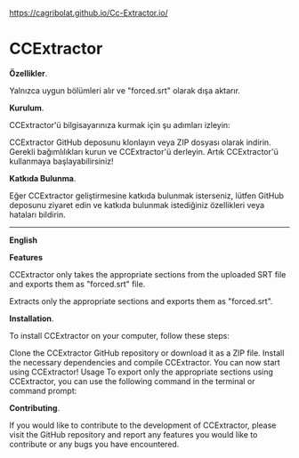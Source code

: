 https://cagribolat.github.io/Cc-Extractor.io/
# CCExtractor

<b>Özellikler</b>.</p>
Yalnızca uygun bölümleri alır ve "forced.srt" olarak dışa aktarır.

<b>Kurulum</b>.</p>
CCExtractor'ü bilgisayarınıza kurmak için şu adımları izleyin:

CCExtractor GitHub deposunu klonlayın veya ZIP dosyası olarak indirin.
Gerekli bağımlılıkları kurun ve CCExtractor'ü derleyin.
Artık CCExtractor'ü kullanmaya başlayabilirsiniz!

<b>Katkıda Bulunma</b>.</p>
Eğer CCExtractor geliştirmesine katkıda bulunmak isterseniz, lütfen GitHub deposunu ziyaret edin ve katkıda bulunmak istediğiniz özellikleri veya hataları bildirin.



________________________________________________________________________________________________________________________________________________________________________________________________________

<b>English</b></p>
<b>Features</b></p>

CCExtractor only takes the appropriate sections from the uploaded SRT file and exports them as "forced.srt" file.

Extracts only the appropriate sections and exports them as "forced.srt".

<b>Installation</b>.</p>
To install CCExtractor on your computer, follow these steps:

Clone the CCExtractor GitHub repository or download it as a ZIP file.
Install the necessary dependencies and compile CCExtractor.
You can now start using CCExtractor!
Usage
To export only the appropriate sections using CCExtractor, you can use the following command in the terminal or command prompt:

<b>Contributing</b>.</p>
If you would like to contribute to the development of CCExtractor, please visit the GitHub repository and report any features you would like to contribute or any bugs you have encountered.
